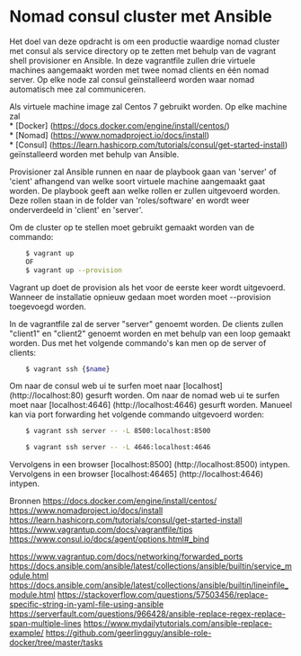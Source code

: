 # Nomad consul cluster met Ansible

Het doel van deze opdracht is om een productie waardige nomad cluster met consul als service directory op te zetten met behulp van de vagrant shell provisioner en Ansible.
In deze vagrantfile zullen drie virtuele machines aangemaakt worden met twee nomad clients en één nomad server. Op elke node zal consul geïnstalleerd worden waar nomad automatisch mee zal communiceren. 

Als virtuele machine image zal Centos 7 gebruikt worden.
Op elke machine zal  
	* [Docker] (https://docs.docker.com/engine/install/centos/)  
	* [Nomad] (https://www.nomadproject.io/docs/install)  
	* [Consul] (https://learn.hashicorp.com/tutorials/consul/get-started-install)  
geïnstalleerd worden met behulp van Ansible.

Provisioner zal Ansible runnen en naar de playbook gaan van 'server' of 'cient' afhangend van welke soort virtuele machine aangemaakt gaat worden.
De playbook geeft aan welke rollen er zullen uitgevoerd worden. Deze rollen staan in de folder van 'roles/software' en wordt weer onderverdeeld in 'client' en 'server'.

Om de cluster op te stellen moet gebruikt gemaakt worden van de commando:

```bash
    $ vagrant up
    OF
    $ vagrant up --provision
```

Vagrant up doet de provision als het voor de eerste keer wordt uitgevoerd. Wanneer de installatie opnieuw gedaan moet worden moet --provision toegevoegd worden.

In de vagrantfile zal de server "server" genoemt worden. 
De clients zullen "client1" en "client2" genoemt worden en met behulp van een loop gemaakt worden. 
Dus met het volgende commando's kan men op de server of clients:

```bash
    $ vagrant ssh {$name}
```

Om naar de consul web ui te surfen moet naar [localhost] (http://localhost:80) gesurft worden. 
Om naar de nomad web ui te surfen moet naar [localhost:4646] (http://localhost:4646) gesurft worden. 
Manueel kan via port forwarding het volgende commando uitgevoerd worden:

```bash
	$ vagrant ssh server -- -L 8500:localhost:8500

    $ vagrant ssh server -- -L 4646:localhost:4646
```
Vervolgens in een browser [localhost:8500] (http://localhost:8500) intypen.
Vervolgens in een browser [localhost:46465] (http://localhost:4646) intypen.

Bronnen
https://docs.docker.com/engine/install/centos/  
https://www.nomadproject.io/docs/install  
https://learn.hashicorp.com/tutorials/consul/get-started-install  
https://www.vagrantup.com/docs/vagrantfile/tips   
https://www.consul.io/docs/agent/options.html#_bind  

https://www.vagrantup.com/docs/networking/forwarded_ports
https://docs.ansible.com/ansible/latest/collections/ansible/builtin/service_module.html
https://docs.ansible.com/ansible/latest/collections/ansible/builtin/lineinfile_module.html
https://stackoverflow.com/questions/57503456/replace-specific-string-in-yaml-file-using-ansible
https://serverfault.com/questions/966428/ansible-replace-regex-replace-span-multiple-lines
https://www.mydailytutorials.com/ansible-replace-example/
https://github.com/geerlingguy/ansible-role-docker/tree/master/tasks



